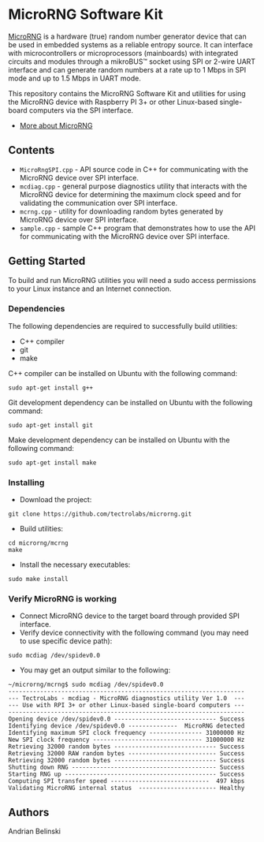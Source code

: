 # MicroRNG Software Kit

[MicroRNG](https://tectrolabs.com/microrng/) is a hardware (true) random number generator device that can be used in embedded systems as a reliable entropy source. It can interface with microcontrollers or microprocessors (mainboards) with integrated circuits and modules through a mikroBUS™ socket using SPI or 2-wire UART interface and can generate random numbers at a rate up to 1 Mbps in SPI mode and up to 1.5 Mbps in UART mode.

This repository contains the MicroRNG Software Kit and utilities for using the MicroRNG device with Raspberry PI 3+ or other Linux-based single-board computers via the SPI interface.

* [More about MicroRNG](https://tectrolabs.com/microrng/)

## Contents

* `MicroRngSPI.cpp` - API source code in C++ for communicating with the MicroRNG device over SPI interface.
* `mcdiag.cpp` - general purpose diagnostics utility that interacts with the MicroRNG device for determining the maximum clock speed and for validating the communication over SPI interface.
* `mcrng.cpp` - utility for downloading random bytes generated by MicroRNG device over SPI interface.
* `sample.cpp` - sample C++ program that demonstrates how to use the API for communicating with the MicroRNG device over SPI interface.

## Getting Started

To build and run MicroRNG utilities you will need a sudo access permissions to your Linux instance and an Internet connection.

### Dependencies

The following dependencies are required to successfully build utilities: 

* C++ compiler
* git 
* make

C++ compiler can be installed on Ubuntu with the following command:
```
sudo apt-get install g++
```

Git development dependency can be installed on Ubuntu with the following command:
```
sudo apt-get install git
```

Make development dependency can be installed on Ubuntu with the following command:
```
sudo apt-get install make
```

### Installing

* Download the project:
```
git clone https://github.com/tectrolabs/microrng.git
```

* Build utilities:
```
cd microrng/mcrng
make 
```
* Install the necessary executables:
```
sudo make install
```
### Verify MicroRNG is working

* Connect MicroRNG device to the target board through provided SPI interface.
* Verify device connectivity with the following command (you may need to use specific device path):
```
sudo mcdiag /dev/spidev0.0
```
* You may get an output similar to the following:

```
~/microrng/mcrng$ sudo mcdiag /dev/spidev0.0 
-------------------------------------------------------------------
--- TectroLabs - mcdiag - MicroRNG diagnostics utility Ver 1.0  ---
--- Use with RPI 3+ or other Linux-based single-board computers ---
-------------------------------------------------------------------
Opening device /dev/spidev0.0 ----------------------------- Success
Identifying device /dev/spidev0.0 --------------  MicroRNG detected
Identifying maximum SPI clock frequency --------------- 31000000 Hz
New SPI clock frequency ------------------------------- 31000000 Hz
Retrieving 32000 random bytes ----------------------------- Success
Retrieving 32000 RAW random bytes ------------------------- Success
Retrieving 32000 random bytes ----------------------------- Success
Shutting down RNG ----------------------------------------- Success
Starting RNG up ------------------------------------------- Success
Computing SPI transfer speed ----------------------------  497 kbps
Validating MicroRNG internal status  ---------------------- Healthy
```

## Authors

Andrian Belinski  
